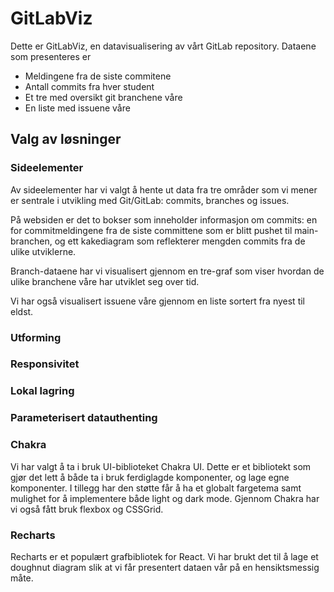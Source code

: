 # GitLabViz

Dette er GitLabViz, en datavisualisering av vårt GitLab repository. Dataene som presenteres er

- Meldingene fra de siste commitene
- Antall commits fra hver student
- Et tre med oversikt git branchene våre
- En liste med issuene våre

## Valg av løsninger

### Sideelementer

Av sideelementer har vi valgt å hente ut data fra tre områder som vi mener er sentrale i utvikling med Git/GitLab: commits, branches og issues.

På websiden er det to bokser som inneholder informasjon om commits: en for commitmeldingene fra de siste committene som er blitt pushet til main-branchen, og ett kakediagram som reflekterer mengden commits fra de ulike utviklerne.

Branch-dataene har vi visualisert gjennom en tre-graf som viser hvordan de ulike branchene våre har utviklet seg over tid.

Vi har også visualisert issuene våre gjennom en liste sortert fra nyest til eldst.

### Utforming

### Responsivitet

### Lokal lagring

### Parameterisert datauthenting

### Chakra

Vi har valgt å ta i bruk UI-biblioteket Chakra UI. Dette er et bibliotekt som gjør det lett å både ta i bruk ferdiglagde komponenter, og lage egne komponenter. I tillegg har den støtte får å ha et globalt fargetema samt mulighet for å implementere både light og dark mode. Gjennom Chakra har vi også fått bruk flexbox og CSSGrid.

### Recharts

Recharts er et populært grafbibliotek for React. Vi har brukt det til å lage et doughnut diagram slik at vi får presentert dataen vår på en hensiktsmessig måte.
